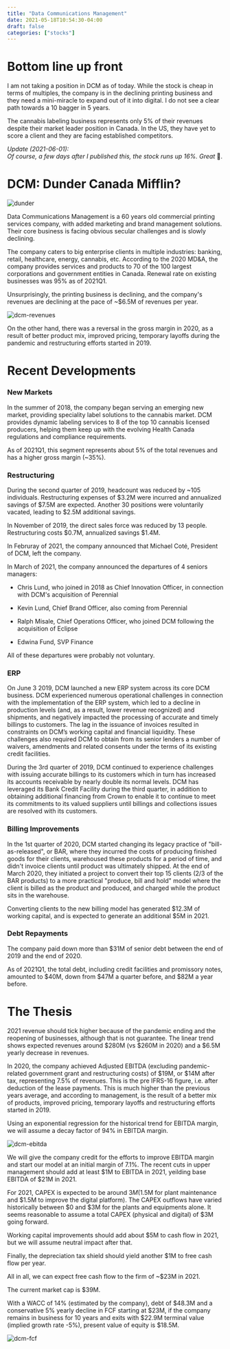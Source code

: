```yaml
---
title: "Data Communications Management"
date: 2021-05-18T10:54:30-04:00
draft: false
categories: ["stocks"]
---
```


# Bottom line up front

I am not taking a position in DCM as of today. While the stock is cheap in terms of multiples, the company is in the declining printing business and they need a mini-miracle to expand out of it into digital. I do not see a clear path towards a 10 bagger in 5 years. 

The cannabis labeling business represents only 5% of their revenues despite their market leader position in Canada. In the US, they have yet to score a client and they are facing established competitors.

_Update (2021-06-01): <br/>
Of course, a few days after I published this, the stock runs up 16%. Great_ :triumph:.

# DCM: Dunder Canada Mifflin?

![dunder](/images/dunder.jpeg)

Data Communications Management is a 60 years old commercial printing services company, with added marketing and brand management solutions. Their core business is facing obvious secular challenges and is slowly declining.

The company caters to big enterprise clients in multiple industries: banking, retail, healthcare, energy, cannabis, etc. According to the 2020 MD&A, the company provides services and products to 70 of the 100 largest corporations and government entities in Canada. Renewal rate on existing businesses was 95% as of 2021Q1. 

Unsurprisingly, the printing business is declining, and the company's revenues are declining at the pace of ~$6.5M of revenues per year.

![dcm-revenues](/images/dcm-revenues.png)


On the other hand, there was a reversal in the gross margin in 2020, as a result of better product mix, improved pricing, temporary layoffs during the pandemic and restructuring efforts started in 2019.

# Recent Developments

### New Markets

In the summer of 2018, the company began serving an emerging new market, providing speciality label solutions to the cannabis market. DCM provides dynamic labeling services to 8 of the top 10 cannabis licensed producers, helping them keep up with the evolving Health Canada regulations and compliance requirements.

As of 2021Q1, this segment represents about 5% of the total revenues and has a higher gross margin (~35%).


### Restructuring

During the second quarter of 2019, headcount was reduced by ~105 individuals. Restructuring expenses of $3.2M were incurred and annualized savings of $7.5M are expected. Another 30 positions were voluntarily vacated, leading to $2.5M additional savings.

In November of 2019, the direct sales force was reduced by 13 people. Restructuring costs $0.7M, annualized savings $1.4M. 

In Februray of 2021, the company announced that Michael Coté, President of DCM, left the company.

In March of 2021, the company announced the departures of 4 seniors managers: 

- Chris Lund, who joined in 2018 as Chief Innovation Officer, in connection with DCM's acquisition of Perennial

- Kevin Lund, Chief Brand Officer, also coming from Perennial

- Ralph Misale, Chief Operations Officer, who joined DCM following the acquisition of Eclipse

- Edwina Fund, SVP Finance

All of these departures were probably not voluntary.

### ERP

On June 3 2019, DCM launched a new ERP system across its core DCM business. DCM experienced numerous operational challenges in connection with the implementation of the ERP system, which led to a decline in production levels (and, as a result, lower revenue recognized) and shipments, and negatively impacted the processing of accurate and timely billings to customers. The lag in the issuance of invoices resulted in constraints on DCM’s working capital and financial liquidity. These challenges also required DCM to obtain from its senior lenders a number of waivers, amendments and related consents under the terms of its existing credit facilities.

During the 3rd quarter of 2019, DCM continued to experience challenges with issuing accurate billings to its customers which in turn has increased its accounts receivable by nearly double its normal levels. DCM has leveraged its Bank Credit Facility during the third quarter, in addition to obtaining additional financing from Crown to enable it to continue to meet its commitments to its valued suppliers until billings and collections issues are resolved with its customers. 

### Billing Improvements

In the 1st quarter of 2020, DCM started changing its legacy practice of "bill-as-released", or BAR, where they incurred the costs of producing finished goods for their clients, warehoused these products for a period of time, and didn't invoice clients until product was ultimately shipped. At the end of March 2020, they initiated a project to convert their top 15 clients (2/3 of the BAR products) to a more practical "produce, bill and hold" model where the client is billed as the product and produced, and charged while the product sits in the warehouse.

Converting clients to the new billing model has generated $12.3M of working capital, and is expected to generate an additional $5M in 2021.

### Debt Repayments

The company paid down more than $31M of senior debt between the end of 2019 and the end of 2020.

As of 2021Q1, the total debt, including credit facilities and promissory notes, amounted to $40M, down from $47M a quarter before, and $82M a year before.

# The Thesis

2021 revenue should tick higher because of the pandemic ending and the reopening of businesses, although that is not guarantee. The linear trend shows expected revenues around $280M (vs $260M in 2020) and a $6.5M yearly decrease in revenues.

In 2020, the company achieved Adjusted EBITDA (excluding pandemic-related government grant and restructuring costs) of $19M, or $14M after tax, representing 7.5% of revenues. This is the pre IFRS-16 figure, i.e. after deduction of the lease payments. This is much higher than the previous years average, and according to management, is the result of a better mix of products, improved pricing, temporary layoffs and restructuring efforts started in 2019.

Using an exponential regression for the historical trend for EBITDA margin, we will assume a decay factor of 94% in EBITDA margin.

![dcm-ebitda](/images/dcm-ebitda.png)

We will give the company credit for the efforts to improve EBITDA margin and start our model at an initial margin of 7.1%. The recent cuts in upper management should add at least $1M to EBITDA in 2021, yeilding base EBITDA of $21M in 2021.

For 2021, CAPEX is expected to be around $3M ($1.5M for plant maintenance and $1.5M to improve the digital platform). The CAPEX outflows have varied historically between $0 and $3M for the plants and equipments alone. It seems reasonable to assume a total CAPEX (physical and digital) of $3M going forward.

Working capital improvements should add about $5M to cash flow in 2021, but we will assume neutral impact after that.

Finally, the depreciation tax shield should yield another $1M to free cash flow per year.

All in all, we can expect free cash flow to the firm of ~$23M in 2021.

The current market cap is $39M.

With a WACC of 14% (estimated by the company), debt of $48.3M and a conservative 5% yearly decline in FCF starting at $23M, if the company remains in business for 10 years and exits with $22.9M terminal value (implied growth rate -5%), present value of equity is $18.5M.

![dcm-fcf](/images/dcm-fcf.png)
